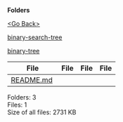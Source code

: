 **Folders**

[&lt;Go Back&gt;](../right.html)

[binary-search-tree](binary-search-tree/right.html)

[binary-tree](binary-tree/right.html)

<table><thead><tr class="header"><th><strong>File</strong></th><th><strong>File</strong></th><th><strong>File</strong></th><th><strong>File</strong></th></tr></thead><tbody><tr class="odd"><td><a href="README.md">README.md</a> </td><td></td><td></td><td></td></tr></tbody></table>

Folders: 3  
Files: 1  
Size of all files: 2731 KB
